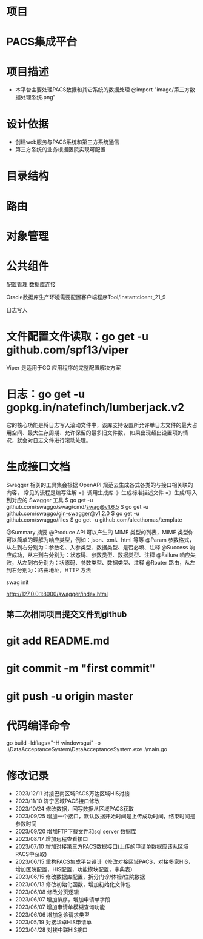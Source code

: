 # 项目
# ****PACS集成平台****

# 项目描述
* 本平台主要处理PACS数据和其它系统的数据处理
  @import "image/第三方数据处理系统.png"

# 设计依据
* 创建web服务与PACS系统和第三方系统通信
* 第三方系统的业务根据医院实现可配置

# 目录结构
<!-- 
configs：配置文件。
docs：文档集合。
global：全局变量。
internal：内部模块。
model：数据库相关操作。
routers：路由相关逻辑处理。
pkg：项目相关的模块包。
storage：项目生成的临时文件。
scripts：各类构建，安装，分析等操作的脚本。
-->
# 路由
<!-- 在 RESTful API 中 HTTP 方法对应的行为动作分别如下：

GET：读取/检索动作。
POST：新增/新建动作。
PUT：更新动作，用于更新一个完整的资源，要求为幂等。
PATCH：更新动作，用于更新某一个资源的一个组成部分，也就是只需要更新该资源的某一项，就应该使用 PATCH 而不是 PUT，可以不幂等。
DELETE：删除动作。 -->

# 对象管理

# 公共组件
配置管理
数据库连接

Oracle数据库生产环境需要配置客户端程序Tool/instantcloent_21_9

日志写入

# 文件配置文件读取：go get -u github.com/spf13/viper
Viper 是适用于GO 应用程序的完整配置解决方案

# 日志：go get -u gopkg.in/natefinch/lumberjack.v2
它的核心功能是将日志写入滚动文件中，该库支持设置所允许单日志文件的最大占用空间、最大生存周期、允许保留的最多旧文件数，
如果出现超出设置项的情况，就会对日志文件进行滚动处理。

# 生成接口文档
Swagger 相关的工具集会根据 OpenAPI 规范去生成各式各类的与接口相关联的内容，
常见的流程是编写注解 =》调用生成库-》生成标准描述文件 =》生成/导入到对应的 Swagger 工具
$ go get -u github.com/swaggo/swag/cmd/swag@v1.6.5
$ go get -u github.com/swaggo/gin-swagger@v1.2.0 
$ go get -u github.com/swaggo/files
$ go get -u github.com/alecthomas/template

@Summary	摘要
@Produce	API 可以产生的 MIME 类型的列表，MIME 类型你可以简单的理解为响应类型，例如：json、xml、html 等等
@Param	参数格式，从左到右分别为：参数名、入参类型、数据类型、是否必填、注释
@Success	响应成功，从左到右分别为：状态码、参数类型、数据类型、注释
@Failure	响应失败，从左到右分别为：状态码、参数类型、数据类型、注释
@Router	路由，从左到右分别为：路由地址，HTTP 方法

swag init

http://127.0.0.1:8000/swagger/index.html



## 第二次相同项目提交文件到github
# git add README.md
# git commit -m "first commit"
# git push -u origin master

# 代码编译命令
go build -ldflags="-H windowsgui" -o .\DataAcceptanceSystem\DataAcceptanceSystem.exe .\main.go


# 修改记录
* 2023/12/11 对接巴南区域PACS万达区域HIS对接
* 2023/11/10 济宁区域PACS接口修改
* 2023/10/24 修改数据，回写数据从区域PACS获取
* 2023/09/25 增加一个接口，默认数据开始时间是上传成功时间，结束时间是参数时间
* 2023/09/20 增加FTP下载文件和sql server 数据库
* 2023/08/17 增加远程查看接口
* 2023/07/10 增加对接第三方PACS数据接口(上传的申请单数据应该从区域PACS中获取)
* 2023/06/15 重构PACS集成平台设计（修改对接区域PACS，对接多家HIS，增加医院配置，HIS配置，功能模块配置，字典表）
* 2023/06/15 修改数据库配置，拆分门诊/体检/住院数据
* 2023/06/13 修改初始化函数，增加初始化文件包
* 2023/06/08 修改分页逻辑
* 2023/06/07 增加排序，增加申请单字段
* 2023/06/07 增加申请单模糊查询功能
* 2023/06/06 增加急诊请求类型
* 2023/05/19 对接华卓HIS申请单
* 2023/04/28 对接中联HIS接口
